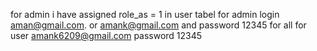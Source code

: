for admin i have assigned role_as = 1 in user tabel
for admin login aman@gmail.com. or amank@gmail.com
and password 12345 for all
for user amank6209@gmail.com 
password 12345
